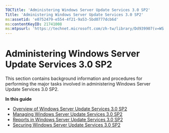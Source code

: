 ```yaml
---
TOCTitle: 'Administering Windows Server Update Services 3.0 SP2'
Title: 'Administering Windows Server Update Services 3.0 SP2'
ms:assetid: 'e0752479-e554-4f21-9a53-5bd0777dcb6d'
ms:contentKeyID: 21741008
ms:mtpsurl: 'https://technet.microsoft.com/zh-tw/library/Dd939907(v=WS.10)'
---
```


Administering Windows Server Update Services 3.0 SP2
====================================================

This section contains background information and procedures for performing the major tasks involved in administering Windows Server Update Services 3.0 SP2.

**In this guide**

-   [Overview of Windows Server Update Services 3.0 SP2](https://technet.microsoft.com/ecefc27c-3ebd-49a2-81b5-4c911f5f5fbc)
-   [Managing Windows Server Update Services 3.0 SP2](https://technet.microsoft.com/16925ba5-1c66-4538-b737-fbc879794d9b)
-   [Reports in Windows Server Update Services 3.0 SP2](https://technet.microsoft.com/5c2b22e0-b7ed-47e6-a7d0-bfb8ea8276f5)
-   [Securing Windows Server Update Services 3.0 SP2](https://technet.microsoft.com/f4338858-2e1d-4e32-96e2-2cf09d23360b)
